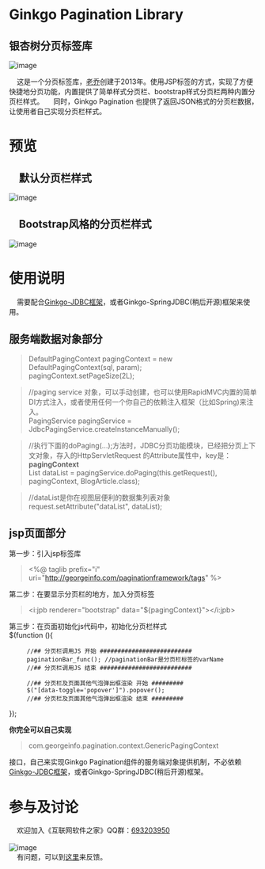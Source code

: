 # Ginkgo Pagination Library
## 银杏树分页标签库
![image](https://raw.githubusercontent.com/georgeworld/georgeworld.github.com/master/ginkgo/pagination/img/GinkgoPagination-logo.png)<br>  

&nbsp;&nbsp;&nbsp;&nbsp;这是一个分页标签库，[老乔](http://www.georgeinfo.com)创建于2013年。使用JSP标签的方式，实现了方便快捷地分页功能，内置提供了简单样式分页栏、bootstrap样式分页栏两种内置分页栏样式。
&nbsp;&nbsp;&nbsp;&nbsp;同时，Ginkgo Pagination 也提供了返回JSON格式的分页栏数据，让使用者自己实现分页栏样式。

# 预览
## &nbsp;&nbsp;&nbsp;&nbsp;默认分页栏样式<br>
![image](https://raw.githubusercontent.com/georgeworld/georgeworld.github.com/master/ginkgo/pagination/img/pagination-bar-default.png)<br>

## &nbsp;&nbsp;&nbsp;&nbsp;Bootstrap风格的分页栏样式<br>
![image](https://raw.githubusercontent.com/georgeworld/georgeworld.github.com/master/ginkgo/pagination/img/pagination-bar-json-bootstrap.png)<br>

# 使用说明
&nbsp;&nbsp;&nbsp;&nbsp;需要配合[Ginkgo-JDBC框架](https://github.com/georgeworld/ginkgo-jdbc)，或者Ginkgo-SpringJDBC(稍后开源)框架来使用。
## 服务端数据对象部分
>DefaultPagingContext<BlogArticle> pagingContext = new DefaultPagingContext<BlogArticle>(sql, param);<br>
>pagingContext.setPageSize(2L);<br>

>//paging service 对象，可以手动创建，也可以使用RapidMVC内置的简单DI方式注入，或者使用任何一个你自己的依赖注入框架（比如Spring)来注入。<br>
>PagingService pagingService = JdbcPagingService.createInstanceManually();<br>

>//执行下面的doPaging(...);方法时，JDBC分页功能模块，已经把分页上下文对象，存入的HttpServletRequest 的Attribute属性中，key是：**pagingContext**<br>
>List<BlogArticle> dataList = pagingService.doPaging(this.getRequest(), pagingContext, BlogArticle.class);<br>

>//dataList是你在视图层便利的数据集列表对象<br>
>request.setAttribute("dataList", dataList);<br>

## jsp页面部分
第一步：引入jsp标签库
><%@ taglib prefix="i" uri="http://georgeinfo.com/paginationframework/tags" %>

第二步：在要显示分页栏的地方，加入分页标签
><i:jpb renderer="bootstrap" data="${pagingContext}"></i:jpb>

第三步：在页面初始化js代码中，初始化分页栏样式<br>
$(function (){

     
         //## 分页栏调用JS 开始 ##########################
         paginationBar_func(); //paginationBar是分页栏标签的varName
         //## 分页栏调用JS 结束 ##########################
 
         //## 分页栏及页面其他气泡弹出框渲染 开始 #########
         $("[data-toggle='popover']").popover();
         //## 分页栏及页面其他气泡弹出框渲染 结束 #########
    
});

**你完全可以自己实现**<br>
>com.georgeinfo.pagination.context.GenericPagingContext <br>

接口，自己来实现Ginkgo Pagination组件的服务端对象提供机制，不必依赖[Ginkgo-JDBC框架](https://github.com/georgeworld/ginkgo-jdbc)，或者Ginkgo-SpringJDBC(稍后开源)框架。
    
# 参与及讨论
  &nbsp;&nbsp;&nbsp;&nbsp;欢迎加入《互联网软件之家》QQ群：[693203950](//shang.qq.com/wpa/qunwpa?idkey=61c4589ea5618ae46d063f94cbd9394de290dd39ef46fca059a4309b8c1d7874)<br>  
  ![image](https://raw.githubusercontent.com/georgeworld/georgeworld.github.com/master/gstudio/res/img/qq_group.png) <br> 
  &nbsp;&nbsp;&nbsp;&nbsp;有问题，可以到[这里](https://github.com/georgeworld/ginkgo-pagination/issues)来反馈。
